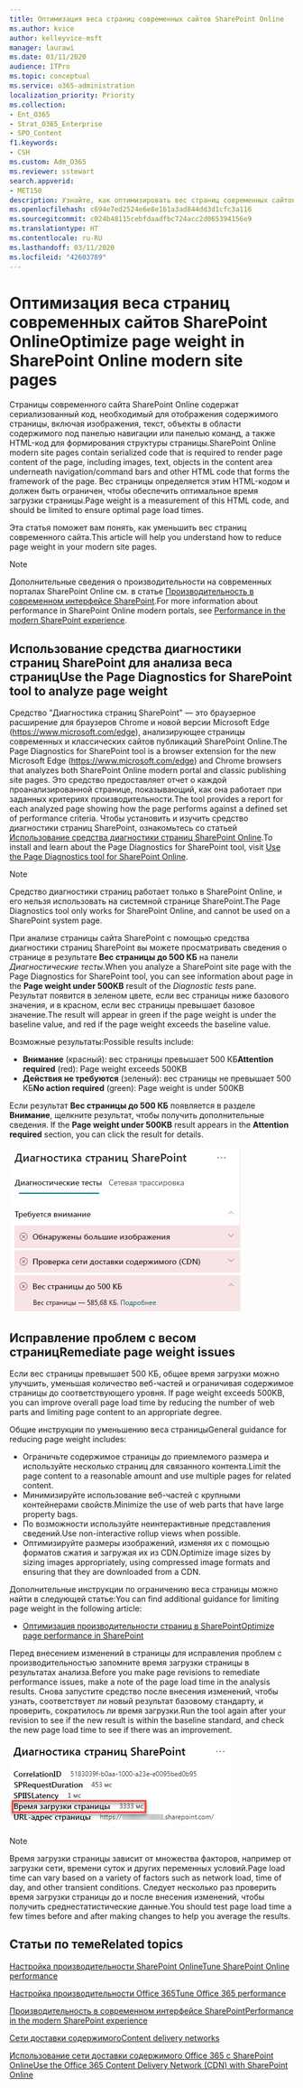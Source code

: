 ```yaml
---
title: Оптимизация веса страниц современных сайтов SharePoint Online
ms.author: kvice
author: kelleyvice-msft
manager: laurawi
ms.date: 03/11/2020
audience: ITPro
ms.topic: conceptual
ms.service: o365-administration
localization_priority: Priority
ms.collection:
- Ent_O365
- Strat_O365_Enterprise
- SPO_Content
f1.keywords:
- CSH
ms.custom: Adm_O365
ms.reviewer: sstewart
search.appverid:
- MET150
description: Узнайте, как оптимизировать вес страниц современных сайтов SharePoint Online.
ms.openlocfilehash: c694e7ed2524e6e8e161a3ad844dd3d1cfc3a116
ms.sourcegitcommit: c024b48115cebfdaadfbc724acc2d065394156e9
ms.translationtype: HT
ms.contentlocale: ru-RU
ms.lasthandoff: 03/11/2020
ms.locfileid: "42603789"
---
```

# <a name="optimize-page-weight-in-sharepoint-online-modern-site-pages"></a><span data-ttu-id="6dbf3-103">Оптимизация веса страниц современных сайтов SharePoint Online</span><span class="sxs-lookup"><span data-stu-id="6dbf3-103">Optimize page weight in SharePoint Online modern site pages</span></span>

<span data-ttu-id="6dbf3-104">Страницы современного сайта SharePoint Online содержат сериализованный код, необходимый для отображения содержимого страницы, включая изображения, текст, объекты в области содержимого под панелью навигации или панелью команд, а также HTML-код для формирования структуры страницы.</span><span class="sxs-lookup"><span data-stu-id="6dbf3-104">SharePoint Online modern site pages contain serialized code that is required to render page content of the page, including images, text, objects in the content area underneath navigation/command bars and other HTML code that forms the framework of the page.</span></span> <span data-ttu-id="6dbf3-105">Вес страницы определяется этим HTML-кодом и должен быть ограничен, чтобы обеспечить оптимальное время загрузки страницы.</span><span class="sxs-lookup"><span data-stu-id="6dbf3-105">Page weight is a measurement of this HTML code, and should be limited to ensure optimal page load times.</span></span>

<span data-ttu-id="6dbf3-106">Эта статья поможет вам понять, как уменьшить вес страниц современного сайта.</span><span class="sxs-lookup"><span data-stu-id="6dbf3-106">This article will help you understand how to reduce page weight in your modern site pages.</span></span>

>[!NOTE]
><span data-ttu-id="6dbf3-107">Дополнительные сведения о производительности на современных порталах SharePoint Online см. в статье [Производительность в современном интерфейсе SharePoint](https://docs.microsoft.com/sharepoint/modern-experience-performance).</span><span class="sxs-lookup"><span data-stu-id="6dbf3-107">For more information about performance in SharePoint Online modern portals, see [Performance in the modern SharePoint experience](https://docs.microsoft.com/sharepoint/modern-experience-performance).</span></span>

## <a name="use-the-page-diagnostics-for-sharepoint-tool-to-analyze-page-weight"></a><span data-ttu-id="6dbf3-108">Использование средства диагностики страниц SharePoint для анализа веса страниц</span><span class="sxs-lookup"><span data-stu-id="6dbf3-108">Use the Page Diagnostics for SharePoint tool to analyze page weight</span></span>

<span data-ttu-id="6dbf3-109">Средство "Диагностика страниц SharePoint" — это браузерное расширение для браузеров Chrome и новой версии Microsoft Edge (https://www.microsoft.com/edge), анализирующее страницы современных и классических сайтов публикаций SharePoint Online.</span><span class="sxs-lookup"><span data-stu-id="6dbf3-109">The Page Diagnostics for SharePoint tool is a browser extension for the new Microsoft Edge (https://www.microsoft.com/edge) and Chrome browsers that analyzes both SharePoint Online modern portal and classic publishing site pages.</span></span> <span data-ttu-id="6dbf3-110">Это средство предоставляет отчет о каждой проанализированной странице, показывающий, как она работает при заданных критериях производительности.</span><span class="sxs-lookup"><span data-stu-id="6dbf3-110">The tool provides a report for each analyzed page showing how the page performs against a defined set of performance criteria.</span></span> <span data-ttu-id="6dbf3-111">Чтобы установить и изучить средство диагностики страниц SharePoint, ознакомьтесь со статьей [Использование средства диагностики страниц SharePoint Online](page-diagnostics-for-spo.md).</span><span class="sxs-lookup"><span data-stu-id="6dbf3-111">To install and learn about the Page Diagnostics for SharePoint tool, visit [Use the Page Diagnostics tool for SharePoint Online](page-diagnostics-for-spo.md).</span></span>

>[!NOTE]
><span data-ttu-id="6dbf3-112">Средство диагностики страниц работает только в SharePoint Online, и его нельзя использовать на системной странице SharePoint.</span><span class="sxs-lookup"><span data-stu-id="6dbf3-112">The Page Diagnostics tool only works for SharePoint Online, and cannot be used on a SharePoint system page.</span></span>

<span data-ttu-id="6dbf3-113">При анализе страницы сайта SharePoint с помощью средства диагностики страниц SharePoint вы можете просматривать сведения о странице в результате **Вес страницы до 500 КБ** на панели _Диагностические тесты_.</span><span class="sxs-lookup"><span data-stu-id="6dbf3-113">When you analyze a SharePoint site page with the Page Diagnostics for SharePoint tool, you can see information about page in the **Page weight under 500KB** result of the _Diagnostic tests_ pane.</span></span> <span data-ttu-id="6dbf3-114">Результат появится в зеленом цвете, если вес страницы ниже базового значения, и в красном, если вес страницы превышает базовое значение.</span><span class="sxs-lookup"><span data-stu-id="6dbf3-114">The result will appear in green if the page weight is under the baseline value, and red if the page weight exceeds the baseline value.</span></span>

<span data-ttu-id="6dbf3-115">Возможные результаты:</span><span class="sxs-lookup"><span data-stu-id="6dbf3-115">Possible results include:</span></span>

- <span data-ttu-id="6dbf3-116">**Внимание** (красный): вес страницы превышает 500 КБ</span><span class="sxs-lookup"><span data-stu-id="6dbf3-116">**Attention required** (red): Page weight exceeds 500KB</span></span>
- <span data-ttu-id="6dbf3-117">**Действия не требуются** (зеленый): вес страницы не превышает 500 КБ</span><span class="sxs-lookup"><span data-stu-id="6dbf3-117">**No action required** (green): Page weight is under 500KB</span></span>

<span data-ttu-id="6dbf3-118">Если результат **Вес страницы до 500 КБ** появляется в разделе **Внимание**, щелкните результат, чтобы получить дополнительные сведения.  </span><span class="sxs-lookup"><span data-stu-id="6dbf3-118">If the **Page weight under 500KB** result appears in the **Attention required** section, you can click the result for details.</span></span>

![Результаты "Запросы к SharePoint"](media/modern-portal-optimization/pagediag-page-weight.png)

## <a name="remediate-page-weight-issues"></a><span data-ttu-id="6dbf3-120">Исправление проблем с весом страниц</span><span class="sxs-lookup"><span data-stu-id="6dbf3-120">Remediate page weight issues</span></span>

<span data-ttu-id="6dbf3-121">Если вес страницы превышает 500 КБ, общее время загрузки можно улучшить, уменьшая количество веб-частей и ограничивая содержимое страницы до соответствующего уровня. </span><span class="sxs-lookup"><span data-stu-id="6dbf3-121">If page weight exceeds 500KB, you can improve overall page load time by reducing the number of web parts and limiting page content to an appropriate degree.</span></span>

<span data-ttu-id="6dbf3-122">Общие инструкции по уменьшению веса страницы</span><span class="sxs-lookup"><span data-stu-id="6dbf3-122">General guidance for reducing page weight includes:</span></span>

- <span data-ttu-id="6dbf3-123">Ограничьте содержимое страницы до приемлемого размера и используйте несколько страниц для связанного контента.</span><span class="sxs-lookup"><span data-stu-id="6dbf3-123">Limit the page content to a reasonable amount and use multiple pages for related content.</span></span>
- <span data-ttu-id="6dbf3-124">Минимизируйте использование веб-частей с крупными контейнерами свойств.</span><span class="sxs-lookup"><span data-stu-id="6dbf3-124">Minimize the use of web parts that have large property bags.</span></span>
- <span data-ttu-id="6dbf3-125">По возможности используйте неинтерактивные представления сведений.</span><span class="sxs-lookup"><span data-stu-id="6dbf3-125">Use non-interactive rollup views when possible.</span></span>
- <span data-ttu-id="6dbf3-126">Оптимизируйте размеры изображений, изменяя их с помощью форматов сжатия и загружая их из CDN.</span><span class="sxs-lookup"><span data-stu-id="6dbf3-126">Optimize image sizes by sizing images appropriately, using compressed image formats and ensuring that they are downloaded from a CDN.</span></span>

<span data-ttu-id="6dbf3-127">Дополнительные инструкции по ограничению веса страницы можно найти в следующей статье:</span><span class="sxs-lookup"><span data-stu-id="6dbf3-127">You can find additional guidance for limiting page weight in the following article:</span></span>

- [<span data-ttu-id="6dbf3-128">Оптимизация производительности страниц в SharePoint</span><span class="sxs-lookup"><span data-stu-id="6dbf3-128">Optimize page performance in SharePoint</span></span>](https://docs.microsoft.com/sharepoint/dev/general-development/optimize-page-performance-in-sharepoint)

<span data-ttu-id="6dbf3-129">Перед внесением изменений в страницы для исправления проблем с производительностью запомните время загрузки страницы в результатах анализа.</span><span class="sxs-lookup"><span data-stu-id="6dbf3-129">Before you make page revisions to remediate performance issues, make a note of the page load time in the analysis results.</span></span> <span data-ttu-id="6dbf3-130">Снова запустите средство после внесения изменений, чтобы узнать, соответствует ли новый результат базовому стандарту, и проверить, сократилось ли время загрузки.</span><span class="sxs-lookup"><span data-stu-id="6dbf3-130">Run the tool again after your revision to see if the new result is within the baseline standard, and check the new page load time to see if there was an improvement.</span></span>

![Анализ времени загрузки страницы](media/modern-portal-optimization/pagediag-page-load-time.png)

>[!NOTE]
><span data-ttu-id="6dbf3-132">Время загрузки страницы зависит от множества факторов, например от загрузки сети, времени суток и других переменных условий.</span><span class="sxs-lookup"><span data-stu-id="6dbf3-132">Page load time can vary based on a variety of factors such as network load, time of day, and other transient conditions.</span></span> <span data-ttu-id="6dbf3-133">Следует несколько раз проверить время загрузки страницы до и после внесения изменений, чтобы получить среднестатистические данные.</span><span class="sxs-lookup"><span data-stu-id="6dbf3-133">You should test page load time a few times before and after making changes to help you average the results.</span></span>

## <a name="related-topics"></a><span data-ttu-id="6dbf3-134">Статьи по теме</span><span class="sxs-lookup"><span data-stu-id="6dbf3-134">Related topics</span></span>

[<span data-ttu-id="6dbf3-135">Настройка производительности SharePoint Online</span><span class="sxs-lookup"><span data-stu-id="6dbf3-135">Tune SharePoint Online performance</span></span>](tune-sharepoint-online-performance.md)

[<span data-ttu-id="6dbf3-136">Настройка производительности Office 365</span><span class="sxs-lookup"><span data-stu-id="6dbf3-136">Tune Office 365 performance</span></span>](tune-office-365-performance.md)

[<span data-ttu-id="6dbf3-137">Производительность в современном интерфейсе SharePoint</span><span class="sxs-lookup"><span data-stu-id="6dbf3-137">Performance in the modern SharePoint experience</span></span>](https://docs.microsoft.com/sharepoint/modern-experience-performance)

[<span data-ttu-id="6dbf3-138">Сети доставки содержимого</span><span class="sxs-lookup"><span data-stu-id="6dbf3-138">Content delivery networks</span></span>](content-delivery-networks.md)

[<span data-ttu-id="6dbf3-139">Использование сети доставки содержимого Office 365 с SharePoint Online</span><span class="sxs-lookup"><span data-stu-id="6dbf3-139">Use the Office 365 Content Delivery Network (CDN) with SharePoint Online</span></span>](use-office-365-cdn-with-spo.md)
